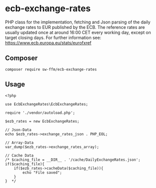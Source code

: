 # ecb-exchange-rates
PHP class for the implementation, fetching and Json parsing of the daily exchange rates to EUR published by the ECB. The reference rates are usually updated once at around 16:00 CET every working day, except on target closing days. For further information see: <a href="https://www.ecb.europa.eu/stats/eurofxref">https://www.ecb.europa.eu/stats/eurofxref</a>

## Composer
`composer require sw-ffm/ecb-exchange-rates`

## Usage
```
<?php

use EcbExchangeRates\EcbExchangeRates;

require './vendor/autoload.php';

$ezb_rates = new EcbExchangeRates;

// Json-Data
echo $ezb_rates->exchange_rates_json . PHP_EOL;

// Array-Data
var_dump($ezb_rates->exchange_rates_array);

// Cache Data
/* $caching_file = __DIR__ . '/cache/DailyExchangeRates.json';
if($caching_file){
    if($ezb_rates->cacheData($caching_file)){
        echo "File saved";
    }
}  */

```




